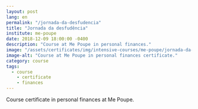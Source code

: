 ```yaml
---
layout: post
lang: en
permalink: "/jornada-da-desfudencia"
title: "Jornada da desfudência"
institute: me-poupe
date: 2018-12-09 18:00:00 -0400
description: "Course at Me Poupe in personal finances."
image: "/assets/certificates/img/intensive-courses/me-poupe/jornada-da-desfudencia.jpg"
image-alt: "Course at Me Poupe in personal finances certificate."
category: course
tags:
  - course
    - certificate
    - finances
---
```


Course certificate in personal finances at Me Poupe.
